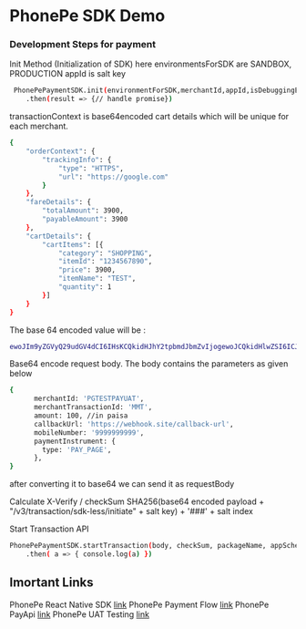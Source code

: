 # PhonePe SDK Demo

### Development Steps for payment

Init Method (Initialization of SDK)
here environmentsForSDK are SANDBOX, PRODUCTION
appId is salt key

```sh
 PhonePePaymentSDK.init(environmentForSDK,merchantId,appId,isDebuggingEnabled)
    .then(result => {// handle promise})
```

transactionContext is base64encoded cart details which will be unique for each merchant.

```sh
{
	"orderContext": {
		"trackingInfo": {
			"type": "HTTPS",
			"url": "https://google.com"
		}
	},
	"fareDetails": {
		"totalAmount": 3900,
		"payableAmount": 3900
	},
	"cartDetails": {
		"cartItems": [{
			"category": "SHOPPING",
			"itemId": "1234567890",
			"price": 3900,
			"itemName": "TEST",
			"quantity": 1
		}]
	}
}
```

The base 64 encoded value will be :

```sh
ewoJIm9yZGVyQ29udGV4dCI6IHsKCQkidHJhY2tpbmdJbmZvIjogewoJCQkidHlwZSI6ICJIVFRQUyIsCgkJCSJ1cmwiOiAiaHR0cHM6Ly9nb29nbGUuY29tIgoJCX0KCX0sCgkiZmFyZURldGFpbHMiOiB7CgkJInRvdGFsQW1vdW50IjogMzkwMCwKCQkicGF5YWJsZUFtb3VudCI6IDM5MDAKCX0sCgkiY2FydERldGFpbHMiOiB7CgkJImNhcnRJdGVtcyI6IFt7CgkJCSJjYXRlZ29yeSI6ICJTSE9QUElORyIsCgkJCSJpdGVtSWQiOiAiMTIzNDU2Nzg5MCIsCgkJCSJwcmljZSI6IDM5MDAsCgkJCSJpdGVtTmFtZSI6ICJURVNUIiwKCQkJInF1YW50aXR5IjogMQoJCX1dCgl9Cn0=
```

Base64 encode request body. The body contains the parameters as given below

```sh
{
      merchantId: 'PGTESTPAYUAT',
      merchantTransactionId: 'MMT',
      amount: 100, //in paisa
      callbackUrl: 'https://webhook.site/callback-url',
      mobileNumber: '9999999999',
      paymentInstrument: {
        type: 'PAY_PAGE',
      },
}
```

after converting it to base64 we can send it as requestBody

Calculate X-Verify / checkSum
SHA256(base64 encoded payload + "/v3/transaction/sdk-less/initiate" + salt key) + '###' + salt index

Start Transaction API

```sh
PhonePePaymentSDK.startTransaction(body, checkSum, packageName, appSchema)
    .then( a => { console.log(a) })
```

## Imortant Links

PhonePe React Native SDK [link](https://developer.phonepe.com/v1/docs/react-native-sdk-integration-standard/)
PhonePe Payment Flow [link](https://developer.phonepe.com/v4/docs/step/)
PhonePe PayApi [link](https://developer.phonepe.com/v1/reference/pay-api-1/)
PhonePe UAT Testing [link](https://developer.phonepe.com/v1/docs/uat-testing/)
